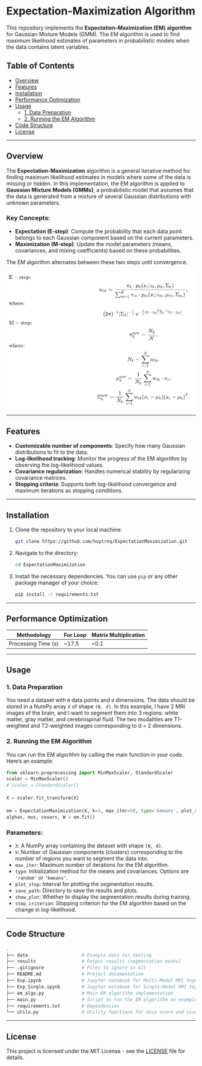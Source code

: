 # Expectation-Maximization Algorithm

This repository implements the **Expectation-Maximization (EM) algorithm** for Gaussian Mixture Models (GMM). The EM algorithm is used to find maximum likelihood estimates of parameters in probabilistic models when the data contains latent variables.

## Table of Contents

- [Overview](#overview)
- [Features](#features)
- [Installation](#installation)
- [Performance Optimization](#performance)
- [Usage](#usage)
  - [1. Data Preparation](#data-preparation)
  - [2. Running the EM Algorithm](#running-the-em-algorithm)
- [Code Structure](#code-structure)
- [License](#license)

---

## Overview

The **Expectation-Maximization** algorithm is a general iterative method for finding maximum likelihood estimates in models where some of the data is missing or hidden. In this implementation, the EM algorithm is applied to **Gaussian Mixture Models (GMMs)**, a probabilistic model that assumes that the data is generated from a mixture of several Gaussian distributions with unknown parameters.

### Key Concepts:

- **Expectation (E-step)**: Compute the probability that each data point belongs to each Gaussian component based on the current parameters.
- **Maximization (M-step)**: Update the model parameters (means, covariances, and mixing coefficients) based on these probabilities.

The EM algorithm alternates between these two steps until convergence.

![EM Algorithm](data/em.png)

---

## Features

- **Customizable number of components**: Specify how many Gaussian distributions to fit to the data.
- **Log-likelihood tracking**: Monitor the progress of the EM algorithm by observing the log-likelihood values.
- **Covariance regularization**: Handles numerical stability by regularizing covariance matrices.
- **Stopping criteria**: Supports both log-likelihood convergence and maximum iterations as stopping conditions.

---

## Installation

1. Clone the repository to your local machine:

   ```bash
   git clone https://github.com/huytrnq/ExpectationMaximization.git
   ```

2. Navigate to the directory:

   ```bash
   cd ExpectationMaximization
   ```

3. Install the necessary dependencies. You can use `pip` or any other package manager of your choice:

   ```bash
   pip install -r requirements.txt
   ```

---

## Performance Optimization

|      Methodology    | For Loop        | Matrix Multiplication |
|---------------------|-----------------|-----------------------|
| Processing Time (s) | ~17.5           | ~0.1                  |

---

## Usage

### 1. Data Preparation

You need a dataset with `N` data points and `d` dimensions. The data should be stored in a NumPy array `X` of shape `(N, d)`.
In this example, I have 2 MRI images of the brain, and I want to segment them into 3 regions: white matter, gray matter, and cerebrospinal fluid. The two modalities are T1-weighted and T2-weighted images corresponding to d = 2 dimensions.

### 2. Running the EM Algorithm

You can run the EM algorithm by calling the main function in your code. Here’s an example:

```python
from sklearn.preprocessing import MinMaxScaler, StandardScaler
scaler = MinMaxScaler()
# scaler = StandardScaler()

X = scaler.fit_transform(X)

em = ExpectationMaximization(X, k=3, max_iter=50, type='kmeans', plot_step=25, save_path='results/', show_plot=True, stop_criterion=1e-4)
alphas, mus, covars, W = em.fit()
```

### Parameters:

- `X`: A NumPy array containing the dataset with shape `(N, d)`.
- `k`: Number of Gaussian components (clusters) corresponding to the number of regions you want to segment the data into.
- `max_iter`: Maximum number of iterations for the EM algorithm.
- `type`: Initialization method for the means and covariances. Options are `'random'` or `'kmeans'`.
- `plot_step`: Interval for plotting the segmentation results.
- `save_path`: Directory to save the results and plots.
- `show_plot`: Whether to display the segmentation results during training.
- `stop_criterion`: Stopping criterion for the EM algorithm based on the change in log-likelihood.

---

## Code Structure

```bash
.
├── data                    # Example data for testing
├── results                 # Output results (segmentation masks)
├── .gitignore              # Files to ignore in Git
├── README.md               # Project documentation
├── Exp.ipynb               # Jupyter notebook for Multi-Modal MRI Segmentation
├── Exp_Single.ipynb        # Jupyter notebook for Single-Modal MRI Segmentation
├── em_algo.py              # Main EM algorithm implementation
├── main.py                 # Script to run the EM algorithm on example datasets
├── requirements.txt        # Dependencies
└── utils.py                # Utility functions for dice score and visualization
```

---

## License

This project is licensed under the MIT License - see the [LICENSE](LICENSE) file for details.